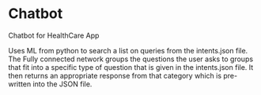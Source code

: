 # Chatbot
Chatbot for HealthCare App

Uses ML from python to search a list on queries from the intents.json file.
The Fully connected network groups the questions the user asks to groups that fit into a specific type of question that is given in the intents.json file. It then returns an appropriate response from that category which is pre-written into the JSON file.
